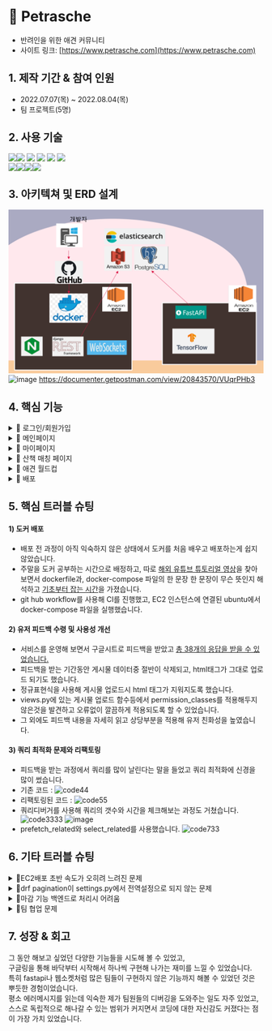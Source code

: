 # 📌 Petrasche
- 반려인을 위한 애견 커뮤니티
- 사이트 링크: [https://www.petrasche.com](https://www.petrasche.com)

## 1. 제작 기간 & 참여 인원
- 2022.07.07(목) ~ 2022.08.04(목)
- 팀 프로젝트(5명)

## 2. 사용 기술
<div style='flex'>
<img src="https://img.shields.io/badge/Python3.10.5-3776AB?style=for-the-badge&logo=Python&logoColor=white" >
  <img src="https://img.shields.io/badge/Django-092E20?style=for-the-badge&logo=Django&logoColor=white">
  <img  style='float:left' src="https://img.shields.io/badge/FastAPI-009688?style=for-the-badge&logo=FastAPI&logoColor=white"><img src="https://img.shields.io/badge/JavaScript-F7DF1E?style=for-the-badge&logo=JavaScript&logoColor=white">
  <img src="https://img.shields.io/badge/HTML5-E34F26?style=for-the-badge&logo=HTML5&logoColor=white">
  <img src="https://img.shields.io/badge/CSS3-1572B6?style=for-the-badge&logo=CSS3&logoColor=white">
</div>


<div style="display:flex">
    <img src="https://img.shields.io/badge/PostgreSQL-4169E1?style=for-the-badge&logo=PostgreSQL&logoColor=white">
    <img src="https://img.shields.io/badge/Docker-2496ED?style=for-the-badge&logo=Docker&logoColor=white">
	<img src="https://img.shields.io/badge/Amazon EC2-FF9900?style=for-the-badge&logo=Amazon EC2&logoColor=white">
	<img src="https://img.shields.io/badge/Amazon RDS-527FFF?style=for-the-badge&logo=Amazon RDS&logoColor=white">

</div>

## 3. 아키텍쳐 및 ERD 설계
![img_1.png](/static/img_1.png)
![image](https://user-images.githubusercontent.com/104334219/185877181-2682c4d3-743c-46bf-9827-3c6a5ee1eb8f.png)
https://documenter.getpostman.com/view/20843570/VUqrPHb3
## 4. 핵심 기능
<details close>
  <summary>📌 로그인/회원가입</summary>
  유효성 검사, 아이디 중복 검사, 리프레시 토큰 사용, JWT Token사용, Oauth 사용한 카카오 소셜 로그인
</details>
<details close>
  <summary>📌 메인페이지</summary>
  - 강아지 히스토리 CRUD<br>
  - 댓글기능<br>
  - 좋아요 기능<br>
  - 팔로우 기능<br>
  - 엘라스틱서치 엔진을 사용한 초성, 해시태그 검색 기능
</details>

<details close>
  <summary>📌 마이페이지</summary>
  - 유저/ 펫 프로필 CRUD<br>
  - 자신의 반려동물 프로필 이미지 등록시 AI로 강아지vs고양이 구분 (fastAPI사용, ec2 분리)<br>
  - DRF페이지네이터 모듈을 사용한 페이지네이션 기능<br>
</details>
<details close>
  <summary>📌 산책 매칭 페이지</summary>
  - 매칭 게시판 (CKEditor 사용)<br>
  - 날짜, 지역, 성별, 시간대등 필터 설정으로 검색<br>
  - 실시간 채팅 기능 (Websocket & Django Channels)<br>
</details>

<details close>
  <summary>📌 애견 월드컵</summary>
  - 자신의 반려동물을 자랑하는 이벤트 페이지<br>
  - 이달의 인기 반려동물  (월별 초기화)<br>
</details>

<details close>
  <summary>📌 배포</summary>
  - Docker/EC2사용<br>
</details>

## 5. 핵심 트러블 슈팅

#### 1) 도커 배포
* 배포 전 과정이 아직 익숙하지 않은 상태에서 도커를 처음 배우고 배포하는게 쉽지 않았습니다.
* 주말을 도커 공부하는 시간으로 배정하고, 따로 [해외 유튜브 튜토리얼 영상](https://www.youtube.com/watch?v=W5Ov0H7E_o4&list=PLOLrQ9Pn6cazCfL7v4CdaykNoWMQymM_C&index=1)을 찾아보면서 dockerfile과, docker-compose 파일의 한 문장 한 문장이 무슨 뜻인지 해석하고 [기초부터 잡는 시간](https://velog.io/@tasha_han_1234/%EB%B0%B0%ED%8F%AC1-Dockerfile)을 가졌습니다.
* git hub workflow를 사용해 CI를 진행했고, EC2 인스턴스에 연결된 ubuntu에서 docker-compose 파일을 실행했습니다.

#### 2) 유저 피드백 수령 및 사용성 개선

* 서비스를 운영해 보면서 구글시트로 피드백을 받았고 [총 38개의 응답을 받을 수 있었습니다.](https://docs.google.com/forms/d/15miCoUt5ddVy4H0caMUbLnNujvHnd3yJsD1HJBhC0co/edit?usp=sharing)
* 피드백을 받는 기간동안 게시물 데이터중 절반이 삭제되고, html태그가 그대로 업로드 되기도 했습니다.
* 정규표현식을 사용해 게시물 업로드시 html 태그가 지워지도록 했습니다.
* views.py에 있는 게시물 업로드 함수등에서 permission_classes를 적용해두지 않은것을 발견하고 오류없이 깔끔하게 적용되도록 할 수 있었습니다. 
* 그 외에도 피드백 내용을 자세히 읽고 상당부분을 적용해 유저 친화성을 높였습니다.

#### 3) 쿼리 최적화 문제와 리팩토링
* 피드백을 받는 과정에서 쿼리를 많이 날린다는 말을 들었고 쿼리 최적화에 신경을 많이 썼습니다.
*  기존 코드 :
![code44](https://user-images.githubusercontent.com/104334219/186108766-539d5114-9c39-4746-9b26-b22833330c54.png)
*  리팩토링된 코드 :
![code55](https://user-images.githubusercontent.com/104334219/186109137-99a328cd-cbc5-4e4f-888a-244600b4e1bd.png)
*  쿼리디버거를 사용해 쿼리의 갯수와 시간을 체크해보는 과정도 거쳤습니다.
![code3333](https://user-images.githubusercontent.com/104334219/186109296-fda11b91-0b4d-497c-9388-494888f008c9.png)
![image](https://user-images.githubusercontent.com/104334219/186157032-908983d1-16a8-48db-a3f9-c96bb1efb87e.png)
*  prefetch_related와 select_related를 사용했습니다.
![code733](https://user-images.githubusercontent.com/104334219/186174334-38acafd1-e990-4f63-8380-97698a4f4434.png)



## 6. 기타 트러블 슈팅
<details close>
  <summary>📌EC2배포 초반 속도가 오히려 느려진 문제 </summary>
	<br>
  EC2 배포를 처음 시작하면서 로컬에서 했을 때에 비해 속도가 확연하게 줄어든걸 느낄 수 있었습니다.<br>
  개발자도구->Network->fetch 탭에서 확인해봐도 눈에 띄는 속도차이가 드러났습니다.<br>
  이건 내 지식으로 해결하기 어려운 부분이다 싶어서 튜터님들과 잘 아만한 분들을 찾아갔고,<br>
  EC2 배포할때 지역이 한국이 아닌 캘리포니아로 설정되어 있었단걸 발견습니다.<br>
  그 외에도 당시 EC2서버는 내가 배포하고 postgreSQL을 배포한 RDS서버는 다른 팀원이 배포했는데 이게 문제가 될 수 있다는 얘기를 들어,
  RDS도 내가 배포하게 되었습니다. 
</details>
<details close>
  <summary>📌drf pagination이 settings.py에서 전역설정으로 되지 않는 문제 </summary>
	<br>
  자동 drf 페이지네이션 기능 일반적인 apiview가 아닌 viewsets이나 generic views 사용 할 때만 가능합니다.<br>
  pagination.py파일을 만든뒤 mixin을 사용해서 페이지네이션 api 자체를 불러왔습니다.<br>
	<img src='https://user-images.githubusercontent.com/104334219/186115201-e6669f4f-8aec-44f6-8dd2-caf038b320ed.png'>

</details>
<details close>
  <summary>📌마감 기능 백엔드로 처리시 어려움</summary>
	<br>
  프로젝트 초기에 친구매칭 프로그램의 마감기능을 프론트에서 자바스크립트로 처리했었는데, 이를 리팩토링하는 과정에서 백엔드로 옮겨왔습니다.<br>
  메소드를 마치 필드인 것처럼 취급할 수 있게 해주는 property decorator를 사용해서 생각보다 간단하게 해결할 수 있었습니다. <br>
<img src='https://user-images.githubusercontent.com/104334219/186092270-471d1c5e-5ee4-460d-bf7a-49af8a72242e.png'>
</details>
<details close>
  <summary>📌팀 협업 문제</summary>
	<br>
  팀 활동 초기에 팀 분위기가 다운되어 있었고, 다들 활동시간이 달라 업무 관련 커뮤니케이션이 잘 되지 않는 문제가 있었습니다.<br>
  매일 점심식사 전에 회의를 하기로 정한 뒤, 시간이 되면 제가 먼저 팀원들을 전화해서 불러들이고 회의를 주도해나갔습니다.<br>
  이후 회의 문화와 모르는 것이 있으면 바로 팀원에게 질문하는 문화가 정착이 되었고,<br> 커뮤니케이션이 가장 잘 된 팀중에 하나였다고 생각합니다.<br>
  덕분에 혼자서 하기 어려운 기능들도 함께 도전해보고 성취해낼 수 있었습니다.<br>
</details>



## 7. 성장 & 회고
그 동안 해보고 싶었던 다양한 기능들을 시도해 볼 수 있었고,<br> 구글링을 통해 바닥부터 시작해서 하나씩 구현해 나가는 재미를 느낄 수 있었습니다. <br>
특히 fastapi나 웹소켓처럼 많은 팀들이 구현하지 않은 기능까지 해볼 수 있었던 것은 뿌듯한 경험이었습니다.<br>
평소 에러메시지를 읽는데 익숙한 제가 팀원들의 디버깅을 도와주는 일도 자주 있었고,<br>
스스로 독립적으로 해나갈 수 있는 범위가 커지면서 코딩에 대한 자신감도 커졌다는 점이 가장 가치 있었습니다.<br> 

